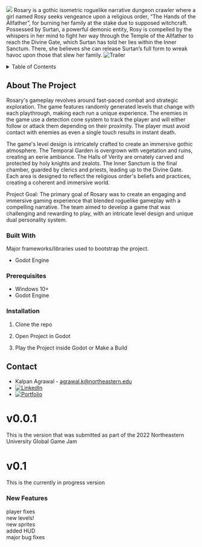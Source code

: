 

<!-- Improved compatibility of back to top link: See: https://github.com/othneildrew/Best-README-Template/pull/73 -->
<a name="readme-top"></a>
<!--
*** Thanks for checking out the Best-README-Template. If you have a suggestion
*** that would make this better, please fork the repo and create a pull request
*** or simply open an issue with the tag "enhancement".
*** Don't forget to give the project a star!
*** Thanks again! Now go create something AMAZING! :D
-->



<!-- PROJECT SHIELDS -->
<!--
*** I'm using markdown "reference style" links for readability.
*** Reference links are enclosed in brackets [ ] instead of parentheses ( ).
*** See the bottom of this document for the declaration of the reference variables
*** for contributors-url, forks-url, etc. This is an optional, concise syntax you may use.
*** https://www.markdownguide.org/basic-syntax/#reference-style-links
-->
![](https://drive.google.com/uc?export=download&id=1F2Q2F96AupNBAreSQ6HJYJREWrtCIZOk)
Rosary is a gothic isometric roguelike narrative dungeon crawler where a girl named Rosy seeks vengeance upon a religious order, “The Hands of the Allfather”, for burning her family at the stake due to supposed witchcraft. Possessed by Surtan, a powerful demonic entity, Rosy is compelled by the whispers in her mind to fight her way through the Temple of the Allfather to reach the Divine Gate, which Surtan has told her lies within the Inner Sanctum. There, she believes she can release Surtan’s full form to wreak havoc upon those that slew her family.
![Trailer](https://www.youtube.com/embed/Tpz537jXkXo?autoplay=1&mute=1)

<!-- TABLE OF CONTENTS -->
<details>
  <summary>Table of Contents</summary>
  <ol>
    <li>
      <a href="#about-the-project">About The Project</a>
      <ul>
        <li><a href="#built-with">Built With</a></li>
      </ul>
    </li>
    <li>
      <a href="#getting-started">Getting Started</a>
      <ul>
        <li><a href="#prerequisites">Prerequisites</a></li>
        <li><a href="#installation">Installation</a></li>
      </ul>
    </li>
    <li><a href="#contact">Contact</a></li>
    <li><a href="#acknowledgments">Acknowledgments</a></li>
  </ol>
</details>



<!-- ABOUT THE PROJECT -->
## About The Project

Rosary's gameplay revolves around fast-paced combat and strategic exploration. The game features randomly generated levels that change with each playthrough, making each run a unique experience. The enemies in the game use a detection cone system to track the player and will either follow or attack them depending on their proximity. The player must avoid contact with enemies as even a single touch results in instant death.

The game's level design is intricately crafted to create an immersive gothic atmosphere. The Temporal Garden is overgrown with vegetation and ruins, creating an eerie ambiance. The Halls of Verity are ornately carved and protected by holy knights and zealots. The Inner Sanctum is the final chamber, guarded by clerics and priests, leading up to the Divine Gate. Each area is designed to reflect the religious order's beliefs and practices, creating a coherent and immersive world.

Project Goal: The primary goal of Rosary was to create an engaging and immersive gaming experience that blended roguelike gameplay with a compelling narrative. The team aimed to develop a game that was challenging and rewarding to play, with an intricate level design and unique dual personality system.

### Built With

Major frameworks/libraries used to bootstrap the project.

* Godot Engine

### Prerequisites

* Windows 10+
* Godot Engine

### Installation

1. Clone the repo

2. Open Project in Godot

3. Play the Project inside Godot or Make a Build

<!-- CONTACT -->
## Contact

* Kalpan Agrawal - agrawal.k@northeastern.edu
* [![LinkedIn][linkedin-shield]][linkedin-url]
* [![Portfolio][portfolioIcon-url]][portfolio-url]

<!-- MARKDOWN LINKS & IMAGES -->
<!-- https://www.markdownguide.org/basic-syntax/#reference-style-links -->
[linkedin-shield]: https://img.shields.io/badge/-LinkedIn-black.svg?style=for-the-badge&logo=linkedin&colorB=555
[linkedin-url]: https://www.linkedin.com/in/kp-ag/
[portfolioIcon-url]: https://img.shields.io/badge/-Portfolio-brightgreen
[portfolio-url]: https://kalpan-ag.github.io/

# v0.0.1
This is the version that was submitted as part of the 2022 Northeastern University Global Game Jam

# v0.1
This is the currently in progress version

### New Features
player fixes  
new levels! <br/>
new sprites <br/>
added HUD <br/>
major bug fixes <br/>
